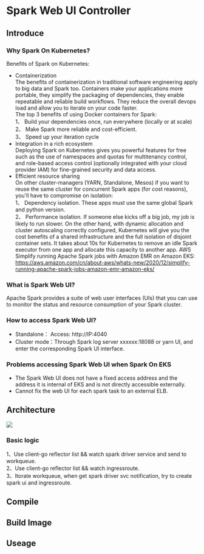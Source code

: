 # Spark Web UI Controller
## Introduce
### Why Spark On Kubernetes?
Benefits of Spark on Kubernetes:
- Containerization  
The benefits of containerization in traditional software engineering apply to big data and Spark too. Containers make your applications more portable, they simplify the packaging of dependencies, they enable repeatable and reliable build workflows. They reduce the overall devops load and allow you to iterate on your code faster.  
The top 3 benefits of using Docker containers for Spark:  
  1、 Build your dependencies once, run everywhere (locally or at scale)  
  2、 Make Spark more reliable and cost-efficient.  
  3、 Speed up your iteration cycle 
- Integration in a rich ecosystem  
Deploying Spark on Kubernetes gives you powerful features for free such as the use of  namespaces and quotas for multitenancy control, and role-based access control (optionally integrated with your cloud provider IAM) for fine-grained security and data access.
- Efficient resource sharing  
On other cluster-managers (YARN, Standalone, Mesos) if you want to reuse the same cluster for concurrent Spark apps (for cost reasons), you'll have to compromise on isolation:  
  1、 Dependency isolation. These apps must use the same global Spark and python version.  
  2、 Performance isolation. If someone else kicks off a big job, my job is likely to run slower.
On the other hand, with dynamic allocation and cluster autoscaling correctly configured, Kubernetes will give you the cost benefits of a shared infrastructure and the full isolation of disjoint container sets. It takes about 10s for Kubernetes to remove an idle Spark executor from one app and allocate this capacity to another app.
AWS Simplify running Apache Spark jobs with Amazon EMR on Amazon EKS:  
https://aws.amazon.com/cn/about-aws/whats-new/2020/12/simplify-running-apache-spark-jobs-amazon-emr-amazon-eks/

### What is Spark Web UI?
Apache Spark provides a suite of web user interfaces (UIs) that you can use to monitor the status and resource consumption of your Spark cluster.

### How to access Spark Web UI?
- Standalone： Access: http://IP:4040
- Cluster mode：Through Spark log server xxxxxx:18088 or yarn UI, and enter the corresponding Spark UI interface.

### Problems accessing Spark Web UI when Spark On EKS
- The Spark Web UI does not have a fixed access address and the address it is internal of EKS and is not directly accessible externally.
- Cannot fix the web UI for each spark task to an external ELB.

## Architecture
![](https://github.com/wjl120/Spark-Web-UI-Controller-/blob/main/Architecture.png)
### Basic logic  
  1、Use client-go reflector list && watch spark driver service and send to workqueue.  
  2、Use client-go reflector list && watch ingressroute.  
  3、Itorate workqueue, when get spark driver svc notification, try to create spark ui and ingressroute.
  
## Compile


## Build Image

## Useage




